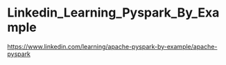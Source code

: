 # Linkedin_Learning_Pyspark_By_Example
https://www.linkedin.com/learning/apache-pyspark-by-example/apache-pyspark

